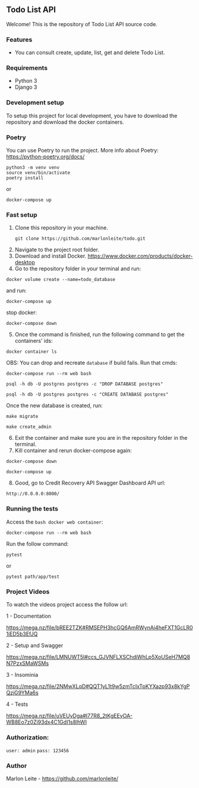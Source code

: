## Todo List API

Welcome! This is the repository of Todo List API source code.

### Features
- You can consult create, update, list, get and delete Todo List.

### Requirements

- Python 3
- Django 3

### Development setup

To setup this project for local development, you have to download the repository and download the docker containers.

### Poetry
You can use Poetry to run the project.
More info about Poetry: <https://python-poetry.org/docs/>

```
python3 -m venv venv
source venv/bin/activate
poetry install
```

or

```
docker-compose up
```

### Fast setup
1. Clone this repository in your machine.
   ```
   git clone https://github.com/marlonleite/todo.git
   ```
2. Navigate to the project root folder.
3. Download and install Docker.
   <https://www.docker.com/products/docker-desktop>
4. Go to the repository folder in your terminal and run:

```
docker volume create --name=todo_database
```
and run:

```
docker-compose up
```
stop docker:
```
docker-compose down
```
5. Once the command is finished, run the following command to get the containers' ids:
``` 
docker container ls
```
OBS: You can drop and recreate `database` if build fails.
Run that cmds:
```
docker-compose run --rm web bash
```
```
psql -h db -U postgres postgres -c "DROP DATABASE postgres"
```
```
psql -h db -U postgres postgres -c "CREATE DATABASE postgres"
```
Once the new database is created, run:
```
make migrate
```
```
make create_admin
```
6. Exit the container and make sure you are in the repository folder in the terminal.
7. Kill container and rerun docker-compose again:
```
docker-compose down
```
```
docker-compose up
```
8. Good, go to Credit Recovery API Swagger Dashboard API url:
```
http://0.0.0.0:8000/
```

### Running the tests

Access the `bash docker web container`:
```
docker-compose run --rm web bash
```

Run the follow command:
```
pytest
```
or
```
pytest path/app/test
```

### Project Videos
To watch the videos project access the follow url:

1 - Documentation

<https://mega.nz/file/bREE2TZK#RMSEPH3hcGQ6AmRWynAi4heFXT1GcLR01iED5b3EfJQ>

2 - Setup and Swagger

<https://mega.nz/file/LMNUWT5I#ccs_GJVNFLXSChdiWhLp5XoUSeH7MQ8N7PzxSMaWSMs>

3 - Insominia

<https://mega.nz/file/2NMwXLqD#QQT1yL1t9w5zmTcIxTpKYXazp93x8kYgPQzjG9YMa6s>

4 - Tests

<https://mega.nz/file/uVEUyDga#I77R8_2tKgEEyOA-WB8Eo7z0Zi93dx4C1GdI1s8lhWI>


### Authorization:
`user: admin`
`pass: 123456`

### Author
Marlon Leite - <https://github.com/marlonleite/>
